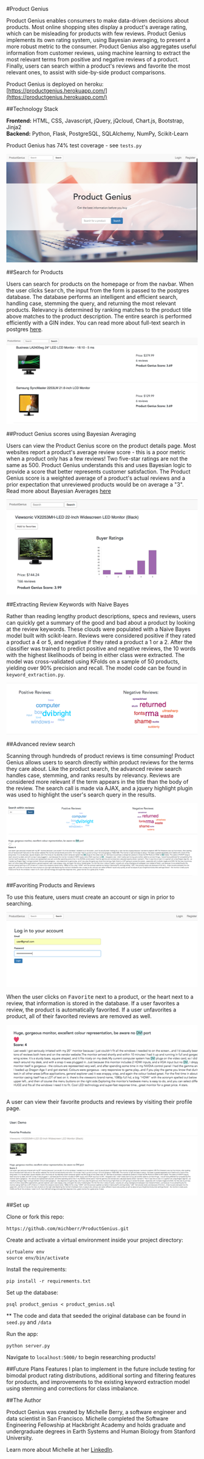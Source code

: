 #Product Genius

Product Genius enables consumers to make data-driven decisions about products. Most online shopping sites display a product's average rating, which can be misleading for products with few reviews. Product Genius implements its own rating system, using Bayesian averaging, to present a more robust metric to the consumer. Product Genius also aggregates useful information from customer reviews, using machine learning to extract the most relevant terms from positive and negative reviews of a product. Finally, users can search within a product's reviews and favorite the most relevant ones, to assist with side-by-side product comparisons.

Product Genius is deployed on heroku: [https://productgenius.herokuapp.com/](https://productgenius.herokuapp.com/)

##Technology Stack

**Frontend:** HTML, CSS, Javascript, jQuery, jQcloud, Chart.js, Bootstrap, Jinja2<br/>
**Backend:** Python, Flask, PostgreSQL, SQLAlchemy, NumPy, Scikit-Learn<br/>

Product Genius has 74% test coverage - see `tests.py`

![image](/static/img/homepage.png)

##Search for Products

Users can search for products on the homepage or from the navbar. When the user clicks <kbd>Search</kbd>, the input from the form is passed to the postgres database. The database performs an intelligent and efficient search, handling case, stemming the query, and returning the most relevant products. Relevancy
is determined by ranking matches to the product title above matches to the product description. The entire search is performed efficiently with a GIN index.
You can read more about full-text search in postgres [here](http://rachbelaid.com/postgres-full-text-search-is-good-enough/).

![image](/static/img/search_results.png)

##Product Genius scores using Bayesian Averaging

Users can view the Product Genius score on the product details page. Most websites report a product's average review score - this is a poor metric when a product only has a few reviews! Two five-star ratings are not the same as 500. Product Genius understands this and uses Bayesian logic to provide a score that better represents customer satisfaction. The Product Genius score is a weighted average of a product's actual reviews and a prior expectation that unreviewed products would be on average a "3". Read more about Bayesian Averages [here](https://en.wikipedia.org/wiki/Bayesian_average)

![image](/static/img/pg_score.png)

##Extracting Review Keywords with Naive Bayes

Rather than reading lengthy product descriptions, specs and reviews, users can quickly get a summary of the good and bad about a product by looking at the review keywords. These clouds were populated with a Naive Bayes model built with scikit-learn. Reviews were considered positive if they rated a product a 4 or 5, and negative if they rated a product a 1 or a 2. After the classifier was trained to predict positive and negative reviews, the 10 words with the highest likelihoods of being in either class were extracted. The model was cross-validated using KFolds on a sample of 50 products, yielding over 90% precision and recall. The model code can be found in `keyword_extraction.py`.

![image](/static/img/keywords.png)

##Advanced review search

Scanning through hundreds of product reviews is time consuming! Product Genius allows users to search directly within product reviews for the terms they care about. Like the product search, the advanced review search handles case, stemming, and ranks results by relevancy. Reviews are considered more relevant if the term appears in the title than the body of the review. The search call is made via AJAX, and a jquery highlight plugin was used to highlight the user's search query in the results. 

![image](/static/img/review_search.png)


##Favoriting Products and Reviews

To use this feature, users must create an account or sign in prior to searching. 

![image](/static/img/login.png)


When the user clicks on <kbd>Favorite</kbd> next to a product, or the heart next to a review, that information is stored in the database. If a user favorites a review, the product is automatically favorited. If a user unfavorites a product, all of their favorited reviews are removed as well. 

![image](/static/img/favorite.png)

A user can view their favorite products and reviews by visiting their profile page. 

![image](/static/img/user_page.png)

##Set up

Clone or fork this repo:

```
https://github.com/michberr/ProductGenius.git
```

Create and activate a virtual environment inside your project directory:

```
virtualenv env
source env/bin/activate
```

Install the requirements:

```
pip install -r requirements.txt
```


Set up the database:

```
psql product_genius < product_genius.sql
```
** The code and data that seeded the original database can be found in 
`seed.py` and `/data`

Run the app:

```
python server.py
```

Navigate to `localhost:5000/` to begin researching products!

##Future Plans
Features I plan to implement in the future include testing for bimodal product rating distributions, additional sorting and filtering features for products, and improvements to the existing keyword extraction model using stemming and corrections for class imbalance.
     

##The Author

Product Genius was created by Michelle Berry, a software engineer and data scientist in San Francisco. Michelle completed the Software Engineering Fellowship at Hackbright Academy and holds graduate and undergraduate degrees in Earth Systems and Human Biology from Stanford University.

Learn more about Michelle at her [LinkedIn](https://www.linkedin.com/in/michelle-ariela-berry).

